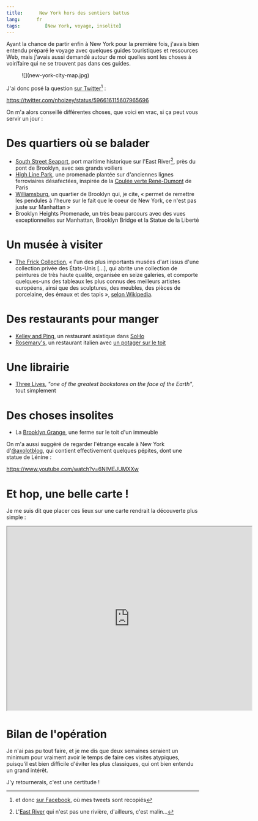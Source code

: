 ```yaml
---
title:      New York hors des sentiers battus
lang:      fr
tags:         [New York, voyage, insolite]
---
```


Ayant la chance de partir enfin à New York pour la première fois, j'avais bien entendu préparé le voyage avec quelques guides touristiques et ressources Web, mais j'avais aussi demandé autour de moi quelles sont les choses à voir/faire qui ne se trouvent pas dans ces guides.
<figure>
  ![](new-york-city-map.jpg)
</figure>

J'ai donc posé la question [sur Twitter](https://twitter.com/nhoizey/status/596616115607965696)[^fb] :

[^fb]: et donc [sur Facebook](https://www.facebook.com/nhoizey/posts/10152678279331292), où mes tweets sont recopiés

https://twitter.com/nhoizey/status/596616115607965696

On m'a alors conseillé différentes choses, que voici en vrac, si ça peut vous servir un jour :

# Des quartiers où se balader

- [South Street Seaport](http://fr.wikipedia.org/wiki/South_Street_Seaport), port maritime historique sur l'East River[^eastriver], près du pont de Brooklyn, avec ses grands voiliers
- [High Line Park](http://www.thehighline.org/), une promenade plantée sur d'anciennes lignes ferroviaires désafectées, inspirée de la [Coulée verte René-Dumont](http://fr.wikipedia.org/wiki/Coul%C3%A9e_verte_Ren%C3%A9-Dumont) de Paris
- [Williamsburg](http://fr.wikipedia.org/wiki/Williamsburg_%28Brooklyn%29), un quartier de Brooklyn qui, je cite, « permet de remettre les pendules à l'heure sur le fait que le coeur de New York, ce n'est pas juste sur Manhattan »
- Brooklyn Heights Promenade, un très beau parcours avec des vues exceptionnelles sur Manhattan, Brooklyn Bridge et la Statue de la Liberté

[^eastriver]: L'[East River](http://fr.wikipedia.org/wiki/East_River_(New_York)) qui n'est pas une rivière, d'ailleurs, c'est malin…

# Un musée à visiter

- [The Frick Collection](http://www.frick.org/), « l'un des plus importants musées d'art issus d'une collection privée des États-Unis […], qui abrite une collection de peintures de très haute qualité, organisée en seize galeries, et comporte quelques-uns des tableaux les plus connus des meilleurs artistes européens, ainsi que des sculptures, des meubles, des pièces de porcelaine, des émaux et des tapis », [selon Wikipedia](http://fr.wikipedia.org/wiki/The_Frick_Collection).

# Des restaurants pour manger

- [Kelley and Ping](http://kelleyandping.com/), un restaurant asiatique dans [SoHo](http://fr.wikipedia.org/wiki/SoHo)
- [Rosemary's](http://rosemarysnyc.com/), un restaurant italien avec [un potager sur le toit](http://rosemarysnyc.com/about/rooftop-webcam/)

# Une librairie

- [Three Lives](http://threelives.com/), *"one of the greatest bookstores on the face of the Earth"*, tout simplement

# Des choses insolites

- La [Brooklyn Grange](http://brooklyngrangefarm.com/), une ferme sur le toit d'un immeuble

On m'a aussi suggéré de regarder l'étrange escale à New York d'[@axolotblog](https://twitter.com/axolotblog), qui contient effectivement quelques pépites, dont une statue de Lénine :

https://www.youtube.com/watch?v=6NIMEJUMXXw

# Et hop, une belle carte !

Je me suis dit que placer ces lieux sur une carte rendrait la découverte plus simple :

<iframe src="https://www.google.com/maps/d/u/0/embed?mid=zFlMnfIEzBkg.kLT5i0T7K17U" width="640" height="480"></iframe>

# Bilan de l'opération

Je n'ai pas pu tout faire, et je me dis que deux semaines seraient un minimum pour vraiment avoir le temps de faire ces visites atypiques, puisqu'il est bien difficile d'éviter les plus classiques, qui ont bien entendu un grand intérêt.

J'y retournerais, c'est une certitude !
